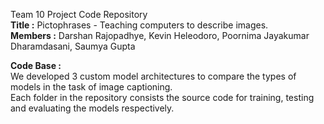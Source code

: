 Team 10 Project Code Repository  
**Title :** Pictophrases - Teaching computers to describe images.  
**Members :** Darshan Rajopadhye, Kevin Heleodoro, Poornima Jayakumar Dharamdasani, Saumya Gupta  

**Code Base :**  
We developed 3 custom model architectures to compare the types of models in the task of image captioning.  
Each folder in the repository consists the source code for training, testing and evaluating the models respectively.  
